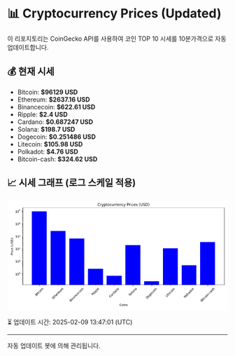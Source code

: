 
# 📊 Cryptocurrency Prices (Updated)

이 리포지토리는 CoinGecko API를 사용하여 코인 TOP 10 시세를 10분가격으로 자동 업데이트합니다.

## 💰 현재 시세
- Bitcoin: **$96129 USD**
- Ethereum: **$2637.16 USD**
- Binancecoin: **$622.61 USD**
- Ripple: **$2.4 USD**
- Cardano: **$0.687247 USD**
- Solana: **$198.7 USD**
- Dogecoin: **$0.251486 USD**
- Litecoin: **$105.98 USD**
- Polkadot: **$4.76 USD**
- Bitcoin-cash: **$324.62 USD**

## 📈 시세 그래프 (로그 스케일 적용)
![Crypto Prices](crypto_prices.png)

⏳ 업데이트 시간: 2025-02-09 13:47:01 (UTC)

---
자동 업데이트 봇에 의해 관리됩니다.
